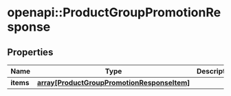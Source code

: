 # openapi::ProductGroupPromotionResponse


## Properties
Name | Type | Description | Notes
------------ | ------------- | ------------- | -------------
**items** | [**array[ProductGroupPromotionResponseItem]**](ProductGroupPromotionResponseItem.md) |  | [optional] 


